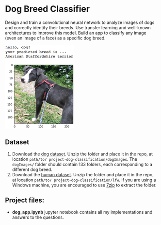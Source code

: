 [//]: # (Image References)

[image1]: ./images/sample_dog_output.png "Sample Output"

# Dog Breed Classifier

Design and train a convolutional neural network to analyze images of dogs and correctly identify their breeds. Use transfer learning and well-known architectures to improve this model. Build an app to classify any image (even an image of a face) as a specific dog breed.

![Sample Output][image1]


##  Dataset
1. Download the [dog dataset](https://s3-us-west-1.amazonaws.com/udacity-aind/dog-project/dogImages.zip).  Unzip the folder and place it in the repo, at location `path/to/
project-dog-classification/dogImages`.  The `dogImages/` folder should contain 133 folders, each corresponding to a different dog breed.
2. Download the [human dataset](http://vis-www.cs.umass.edu/lfw/lfw.tgz).  Unzip the folder and place it in the repo, at location `path/to/
project-dog-classification/lfw`.  If you are using a Windows machine, you are encouraged to use [7zip](http://www.7-zip.org/) to extract the folder. 

## Project files:
+ **dog_app.ipynb** jupyter notebook contains all my implementations and answers to the questions.
